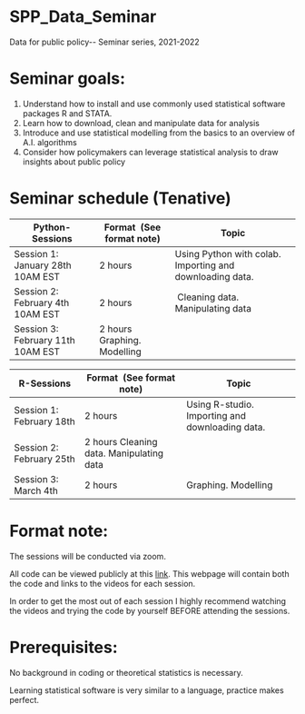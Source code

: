 # SPP_Data_Seminar
Data for public policy-- Seminar series, 2021-2022


# Seminar goals:
1.	Understand how to install and use commonly used statistical software packages R and STATA.
2.	Learn how to download, clean and manipulate data for analysis
3.	Introduce and use statistical modelling from the basics to an overview of A.I. algorithms
4.	Consider how policymakers can leverage statistical analysis to draw insights about public policy


# Seminar schedule (Tenative)
|Python-Sessions               |Format  (See format note)                |Topic                                                  |
|-------------------------|-----------------------------------------|-------------------------------------------------------|
|Session 1: January 28th 10AM EST|2 hours|Using Python with colab.  Importing and downloading data.|
|Session 2: February 4th 10AM EST|2 hours | Cleaning data. Manipulating data                      |
|Session 3: February 11th 10AM EST|2 hours Graphing. Modelling                                    |      



|R-Sessions         |Format  (See format note)                |Topic                                                  |
|-----------------------|-----------------------------------------|-------------------------------------------------------|
|Session 1: February 18th |2 hours |Using R-studio.  Importing and downloading data.|
|Session 2: February 25th|2 hours Cleaning data. Manipulating data                       |
|Session 3: March 4th|2 hours |Graphing. Modelling                                    |


# Format note:
The sessions will be conducted via zoom.


All code can be viewed publicly at this [link](https://github.com/corybaird/SPP_Data_Seminar). This webpage will contain both the code and links to the videos for each session.

In order to get the most out of each session I highly recommend watching the videos and trying the code by yourself BEFORE attending the sessions. 

# Prerequisites:
No background in coding or theoretical statistics is necessary. 

Learning statistical software is very similar to a language, practice makes perfect. 

